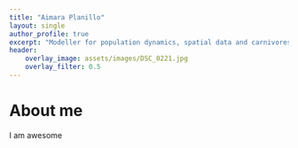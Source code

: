 ```yaml
---
title: "Aimara Planillo"
layout: single
author_profile: true
excerpt: "Modeller for population dynamics, spatial data and carnivores, among others..."
header:
    overlay_image: assets/images/DSC_0221.jpg
    overlay_filter: 0.5
---
```


# About me

I am awesome